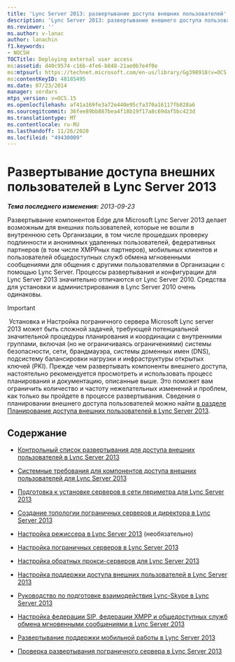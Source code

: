 ```yaml
---
title: 'Lync Server 2013: развертывание доступа внешних пользователей'
description: 'Lync Server 2013: развертывание внешнего доступа пользователей.'
ms.reviewer: ''
ms.author: v-lanac
author: lanachin
f1.keywords:
- NOCSH
TOCTitle: Deploying external user access
ms:assetid: d40c9574-c16b-4fe6-b848-21ae0b7e4f0e
ms:mtpsurl: https://technet.microsoft.com/en-us/library/Gg398918(v=OCS.15)
ms:contentKeyID: 48185495
ms.date: 07/23/2014
manager: serdars
mtps_version: v=OCS.15
ms.openlocfilehash: af41a169fe3a72e440e95cfa370a16117fb828a6
ms.sourcegitcommit: 36fee89bb887bea4f18b19f17a8c69daf5bc423d
ms.translationtype: MT
ms.contentlocale: ru-RU
ms.lasthandoff: 11/26/2020
ms.locfileid: "49430009"
---
```

# <a name="deploying-external-user-access-in-lync-server-2013"></a>Развертывание доступа внешних пользователей в Lync Server 2013

<div data-xmlns="http://www.w3.org/1999/xhtml">

<div class="topic" data-xmlns="http://www.w3.org/1999/xhtml" data-msxsl="urn:schemas-microsoft-com:xslt" data-cs="https://msdn.microsoft.com/">

<div data-asp="https://msdn2.microsoft.com/asp">



</div>

<div id="mainSection">

<div id="mainBody">

<span> </span>

_**Тема последнего изменения:** 2013-09-23_

Развертывание компонентов Edge для Microsoft Lync Server 2013 делает возможным для внешних пользователей, которые не вошли в внутреннюю сеть Организации, в том числе прошедших проверку подлинности и анонимных удаленных пользователей, федеративных партнеров (в том числе XMPPных партнеров), мобильных клиентов и пользователей общедоступных служб обмена мгновенными сообщениями для общения с другими пользователями в Организации с помощью Lync Server. Процессы развертывания и конфигурации для Lync Server 2013 значительно отличаются от Lync Server 2010. Средства для установки и администрирования в Lync Server 2010 очень одинаковы.

<div>


> [!IMPORTANT]  
> &nbsp;Установка и Настройка пограничного сервера Microsoft Lync server 2013 может быть сложной задачей, требующей потенциальной значительной процедуры планирования и координации с внутренними группами, включая (но не ограничиваясь ограничениями) системы безопасности, сети, брандмауэра, системы доменных имен (DNS), подсистему балансировки нагрузки и инфраструктуры открытых ключей (PKI). Прежде чем развертывать компоненты внешнего доступа, настоятельно рекомендуется просмотреть и использовать процесс планирования и документацию, описанные выше. Это поможет вам ограничить количество и частоту нежелательных изменений и проблем, как только вы пройдете в процессе развертывания. Сведения о планировании внешнего доступа пользователей можно найти <A href="lync-server-2013-planning-for-external-user-access.md">в разделе Планирование доступа внешних пользователей в Lync Server 2013</A>.



</div>

<div>

## <a name="in-this-section"></a>Содержание

  - [Контрольный список развертывания для доступа внешних пользователей в Lync Server 2013](lync-server-2013-deployment-checklist-for-external-user-access.md)

  - [Системные требования для компонентов доступа внешних пользователей для Lync Server 2013](lync-server-2013-system-requirements-for-external-user-access-components.md)

  - [Подготовка к установке серверов в сети периметра для Lync Server 2013](lync-server-2013-preparing-for-installation-of-servers-in-the-perimeter-network.md)

  - [Создание топологии пограничных серверов и директора в Lync Server 2013](lync-server-2013-building-an-edge-and-director-topology.md)

  - [Настройка режиссера в Lync Server 2013](lync-server-2013-setting-up-the-director.md) (необязательно)

  - [Настройка пограничных серверов в Lync Server 2013](lync-server-2013-setting-up-edge-servers.md)

  - [Настройка обратных прокси-серверов для Lync Server 2013](lync-server-2013-setting-up-reverse-proxy-servers.md)

  - [Настройка поддержки доступа внешних пользователей в Lync Server 2013](lync-server-2013-configuring-support-for-external-user-access.md)

  - [Руководство по подготовке взаимодействия Lync-Skype в Lync Server 2013](lync-server-2013-provisioning-guide-for-lync-skype-connectivity.md)

  - [Настройка федерации SIP, федерации XMPP и общедоступных служб обмена мгновенными сообщениями в Lync Server 2013](lync-server-2013-configuring-sip-federation-xmpp-federation-and-public-instant-messaging.md)

  - [Развертывание поддержки мобильной работы в Lync Server 2013](lync-server-2013-deploying-mobility.md)

  - [Проверка развертывания пограничного сервера в Lync Server 2013](lync-server-2013-verifying-your-edge-deployment.md)

</div>

</div>

<span> </span>

</div>

</div>

</div>

